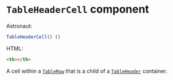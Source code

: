 # `TableHeaderCell` component
Astronaut:
```javascript
TableHeaderCell() ()
```

HTML:
```html
<th></th>
```

A cell within a [`TableRow`](reference/components/tablerow.md) that is a child of a [`TableHeader`](reference/components/tableheader.md) container.